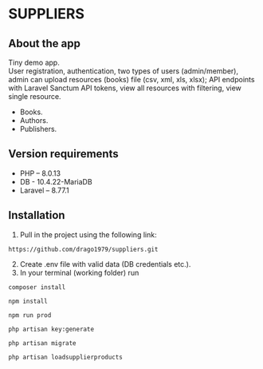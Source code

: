# SUPPLIERS

## About the app
Tiny demo app.  
User registration, authentication, two types of users (admin/member), admin can upload resources (books) file (csv, xml, xls, xlsx); API endpoints with Laravel Sanctum API tokens, view all resources with filtering, view single resource.  
- Books.  
- Authors.  
- Publishers.  


## Version requirements
- PHP – 8.0.13
- DB - 10.4.22-MariaDB
- Laravel – 8.77.1

## Installation

1. Pull in the project using the following link:
```
https://github.com/drago1979/suppliers.git

```
2. Create .env file with valid data (DB credentials etc.).  
3. In your terminal (working folder) run
```
composer install
```  

```
npm install
```


```
npm run prod
```


```
php artisan key:generate
```


```
php artisan migrate
```

```
php artisan loadsupplierproducts
```
